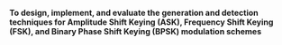 **To design, implement, and evaluate the generation and detection techniques for Amplitude Shift Keying (ASK), Frequency Shift Keying (FSK), and Binary Phase Shift Keying (BPSK) modulation schemes**
